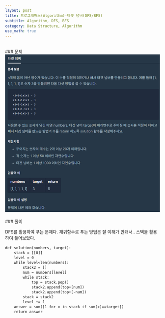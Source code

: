 ```yaml
---
layout: post
title: 프로그래머스(Algorithm)-타겟 넘버(DFS/BFS)
subtitle: Algorithm, DFS, BFS
category: Data Structure, Algorithm
use_math: true
---
```


<br>
### 문제

<center><img src = '/post_img/200406/image3.png' width="600"/></center>

<br>
### 풀이

DFS를 활용하여 푸는 문제다. 재귀함수로 푸는 방법은 잘 이해가 안돼서.. 스택을 활용하여 풀어보았다.

```
def solution(numbers, target):
    stack = [[0]]
    level = 0
    while level<len(numbers):
        stack2 = []
        num = numbers[level]
        while stack:
            top = stack.pop()
            stack2.append(top+[num])
            stack2.append(top+[-num])
        stack = stack2
        level += 1
    answer = sum([1 for x in stack if sum(x)==target])
    return answer
```
